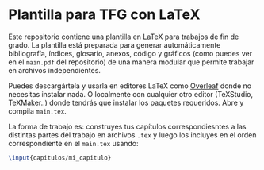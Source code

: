 # Plantilla para TFG con LaTeX

Este repositorio contiene una plantilla en LaTeX para trabajos de fin de grado.
La plantilla está preparada para generar automáticamente bibliografía, índices, glosario, anexos, código y gráficos (como puedes ver en el `main.pdf` del repositorio) de una manera modular que permite trabajar en archivos independientes.

Puedes descargártela y usarla en editores LaTeX como [Overleaf](https://www.overleaf.com) 
donde no necesitas instalar nada. O localmente con cualquier otro  editor (TeXStudio, TeXMaker..) donde tendrás que 
instalar los paquetes requeridos.
Abre y compila `main.tex`.

La forma de trabajo es: construyes tus capítulos correspondiesntes a las distintas partes del trabajo en archivos `.tex` y luego los incluyes en el orden correspondiente en el `main.tex` usando:

```latex
\input{capitulos/mi_capitulo}
```
